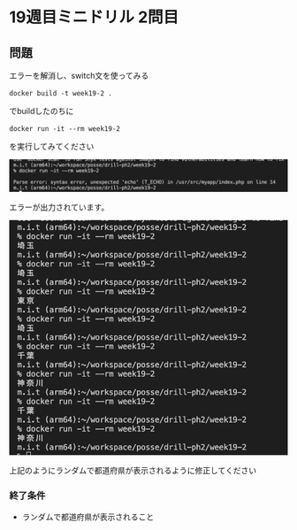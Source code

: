 # 19週目ミニドリル 2問目

## 問題

エラーを解消し、switch文を使ってみる

```
docker build -t week19-2 .
```

でbuildしたのちに

```
docker run -it --rm week19-2
```

を実行してみてください

![picture 11](./images/5262eb8e1a68df03e0ea579552f3d09117ccf3636b779c6ac8c8e54495fd1faf.png)  

 エラーが出力されています。

![picture 12](./images/2ba011a0a815a611a2f916ecafa02b7ef641c6ea47b0d50dc9b13826a503a65f.png)  

上記のようにランダムで都道府県が表示されるように修正してください

### 終了条件
- ランダムで都道府県が表示されること


